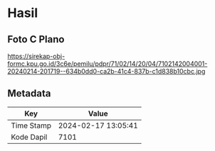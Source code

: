 # Hasil

## Foto C Plano

https://sirekap-obj-formc.kpu.go.id/3c6e/pemilu/pdpr/71/02/14/20/04/7102142004001-20240214-201719--634b0dd0-ca2b-41c4-837b-c1d838b10cbc.jpg


## Metadata

| Key        | Value               |
| ---------- | ------------------- |
| Time Stamp | 2024-02-17 13:05:41 |
| Kode Dapil | 7101                |



